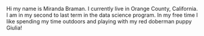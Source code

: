 Hi my name is Miranda Braman. 
I currently live in Orange County, California. I am in my second to last term in the data science program.
In my free time I like spending my time outdoors and playing with my red doberman puppy Giulia!

